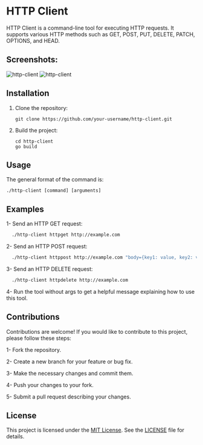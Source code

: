 # HTTP Client

HTTP Client is a command-line tool for executing HTTP requests. It supports various HTTP methods such as GET, POST, PUT, DELETE, PATCH, OPTIONS, and HEAD.

## Screenshots:

![http-client](https://raw.githubusercontent.com/abdullah-alaadine/http-client/main/assets/screenshot1.png)
![http-client](https://raw.githubusercontent.com/abdullah-alaadine/http-client/main/assets/screenshot2.png)

## Installation

1. Clone the repository:

   ```shell
   git clone https://github.com/your-username/http-client.git
   ```
2. Build the project:
   ```shell
   cd http-client
   go build
   ```
## Usage

The general format of the command is:
  ```shell
  ./http-client [command] [arguments]
  ```
## Examples

1- Send an HTTP GET request:

```bash
  ./http-client httpget http://example.com
```

2- Send an HTTP POST request:
```bash
  ./http-client httppost http://example.com "body={key1: value, key2: value}"
```

3- Send an HTTP DELETE request:

```bash
  ./http-client httpdelete http://example.com
```
4- Run the tool without args to get a helpful message explaining how to use this tool.


## Contributions

Contributions are welcome! If you would like to contribute to this project, please follow these steps:

   1- Fork the repository.
   
   2- Create a new branch for your feature or bug fix.
   
   3- Make the necessary changes and commit them.
   
   4- Push your changes to your fork.
   
   5- Submit a pull request describing your changes.

## License

This project is licensed under the [MIT License](https://github.com/abdullah-alaadine/http-client/blob/main/LICENSE). See the [LICENSE](https://github.com/abdullah-alaadine/http-client/blob/main/LICENSE) file for details.

